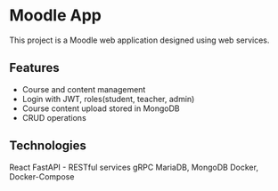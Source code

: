 # Moodle App
This project is a Moodle web application designed using web services.

## Features
- Course and content management
- Login with JWT, roles(student, teacher, admin)
- Course content upload stored in MongoDB
- CRUD operations

## Technologies
React
FastAPI - RESTful services
gRPC
MariaDB, MongoDB
Docker, Docker-Compose
